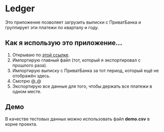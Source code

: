 # Ledger

Это приложение позволяет загрузить выписки с ПриватБанка и группирует эти платежи по кварталу и году.

## Как я использую это приложение...

1. Открываю по [этой ссылке](https://woopzz.github.io/ledger/dist/index.html).
2. Импортирую главный файл (тот, который я экспортировал с прошлого раза).
3. Импортирую выписку с ПриватБанка за тот период, который ещё не отображён здесь.
4. Смотрю @_@
5. Экспортирую все данные для того, чтобы держать все платежи в одном месте.

## Демо

В качестве тестовых данных можно использовать файл **demo.csv** в корне проекта.
